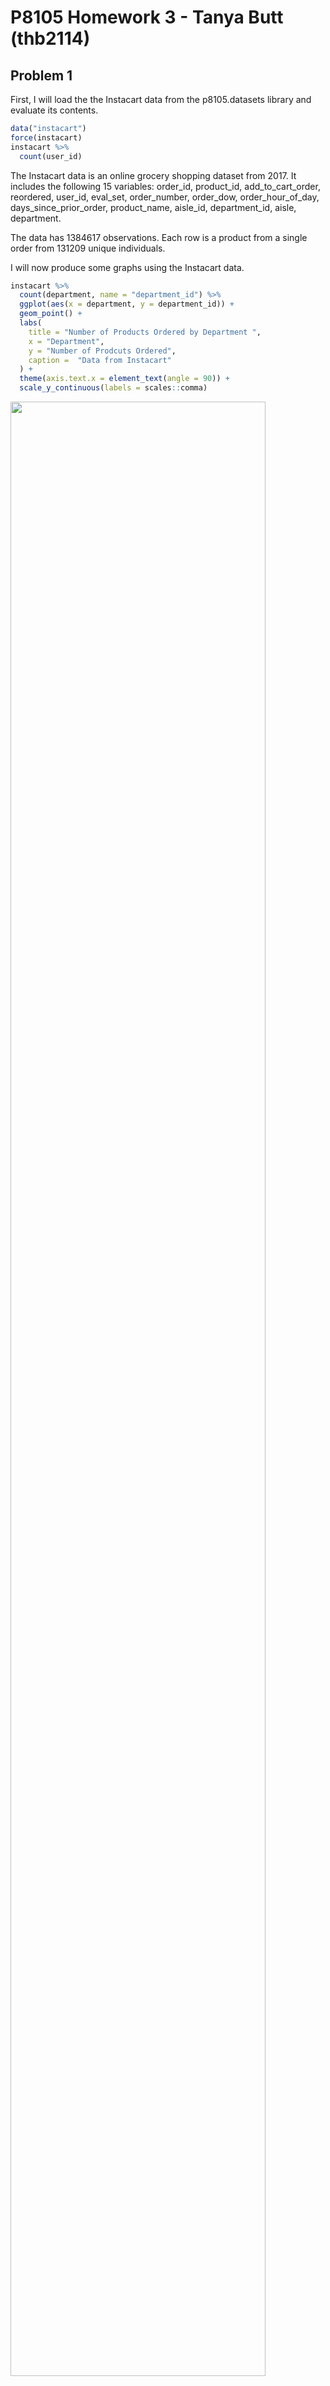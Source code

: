 P8105 Homework 3 - Tanya Butt (thb2114)
================

## Problem 1

First, I will load the the Instacart data from the p8105.datasets
library and evaluate its contents.

``` r
data("instacart")
force(instacart)
instacart %>% 
  count(user_id)
```

The Instacart data is an online grocery shopping dataset from 2017. It
includes the following 15 variables: order\_id, product\_id,
add\_to\_cart\_order, reordered, user\_id, eval\_set, order\_number,
order\_dow, order\_hour\_of\_day, days\_since\_prior\_order,
product\_name, aisle\_id, department\_id, aisle, department.

The data has 1384617 observations. Each row is a product from a single
order from 131209 unique individuals.

I will now produce some graphs using the Instacart data.

``` r
instacart %>% 
  count(department, name = "department_id") %>% 
  ggplot(aes(x = department, y = department_id)) +
  geom_point() +
  labs(
    title = "Number of Products Ordered by Department ",
    x = "Department",
    y = "Number of Prodcuts Ordered",
    caption =  "Data from Instacart"
  ) +
  theme(axis.text.x = element_text(angle = 90)) +
  scale_y_continuous(labels = scales::comma)
```

<img src="hw3_files/figure-gfm/unnamed-chunk-3-1.png" width="90%" />

The departments most frequently ordered from in this dataset set are
“produce” and “dairy eggs”.

``` r
instacart %>% 
  group_by(department, product_name) %>% 
  summarize(n_obs = n()) %>% 
  filter(n_obs > 5000) %>% 
  ggplot(aes(x = product_name, y = n_obs)) +
  geom_bar(stat = "identity", fill = "steelblue") +
  labs(
    title = "Top 10 Products Ordered in the Instacart Dataset",
    x = "Product Name",
    y = "Number of Prodcuts Ordered",
    caption =  "Data from Instacart"
  ) +
  theme(axis.text.x = element_text(angle = 90)) +
  scale_y_continuous(
    breaks = c(0, 5000, 10000, 15000, 20000),
    labels = c("0", "5,000", "10,000", "15,000", "20,000")) +
  scale_x_discrete(labels = function(x) stringr::str_wrap(x, width = 10))
## `summarise()` has grouped output by 'department'. You can override using the `.groups` argument.
```

<img src="hw3_files/figure-gfm/unnamed-chunk-4-1.png" width="90%" />

The top 10 most frequently ordered products in the Instacart dataset are
bags of organic bananas, bananas, large lemons, limes, organic avocados,
organic baby spinach, organic Has avocados, organic raspberries, organic
strawberries, and strawberries.

``` r
n_distinct(pull(instacart, aisle_id))
## [1] 134
instacart %>% 
  count(aisle_id, aisle, sort = TRUE)
## # A tibble: 134 × 3
##    aisle_id aisle                              n
##       <int> <chr>                          <int>
##  1       83 fresh vegetables              150609
##  2       24 fresh fruits                  150473
##  3      123 packaged vegetables fruits     78493
##  4      120 yogurt                         55240
##  5       21 packaged cheese                41699
##  6      115 water seltzer sparkling water  36617
##  7       84 milk                           32644
##  8      107 chips pretzels                 31269
##  9       91 soy lactosefree                26240
## 10      112 bread                          23635
## # … with 124 more rows
```

In the Instacart dataset, the number of aisles are 134 and the aisles
most ordered from are the ‘fresh vegetables’ and ‘fresh fruits’ aisle.

Below is a bar graph of the number of items ordered in aisles with &gt;
10,000 items ordered.

``` r
instacart %>% 
  count(aisle_id, aisle, sort = TRUE) %>% 
  filter(n > 10000) %>% 
  ggplot(aes(x = aisle, y = n)) +
  geom_bar(stat = "identity", fill = "steelblue") +
  labs(
    title = "Number of Products Ordered",
    x = "Aisle Name",
    y = "Number of Prodcuts Ordered",
    caption =  "Data from Instacart"
  ) +
  theme(axis.text.x = element_text(angle = 90, hjust = 1.05, size = 8)) +
  scale_y_continuous(
    breaks = c(0, 10000, 20000, 40000, 60000, 80000, 100000, 120000, 140000,
               160000),
    labels = c("0", "10,000", "20,000", "40,000", "60,000", "80,000", "100,000", 
               "120,000", "140,000", "160,000")) 
```

<img src="hw3_files/figure-gfm/unnamed-chunk-6-1.png" width="90%" />

‘Fresh vegetables’ and ‘fresh fruits’ had the highest number of orders
in this dataset.

Below I will create a table with the three most popular items in each of
the aisles, “baking ingredients”, “dog food care”, and “packaged
vegetable fruits.” I will include the number of times each item is
ordered in the table.

``` r
baking_df = filter(instacart, aisle == "baking ingredients") %>% 
  group_by(aisle, product_name) %>% 
  count(product_name, sort = TRUE) %>% 
  filter(product_name == "Light Brown Sugar" | product_name == "Pure Baking Soda" |
         product_name == "Cane Sugar") 

dogfood_df = filter(instacart, aisle == "dog food care") %>% 
  group_by(aisle, product_name) %>% 
  count(product_name, sort = TRUE) %>% 
  filter(product_name == "Snack Sticks Chicken & Rice Recipe Dog Treats" | 
           product_name == "Organix Chicken & Brown Rice Recipe" | product_name
         == "Small Dog Biscuits")

package_vege_fruit_df = filter(instacart, aisle == "packaged vegetables fruits") %>% 
  group_by(aisle, product_name) %>% 
  count(product_name, sort = TRUE) %>% 
  filter(product_name == "Organic Baby Spinach" | product_name == "Organic Raspberries" |
           product_name == "Organic Blueberries")

package_baking_df = full_join(package_vege_fruit_df, baking_df, by = NULL) 
## Joining, by = c("aisle", "product_name", "n")
baking_dogfood_package_df = full_join(package_baking_df, dogfood_df, by = NULL) %>%
  group_by(aisle) %>% 
  mutate(n, rank = min_rank(desc(n))) %>%
  mutate(product_order_num = paste(product_name,"- number of orders:", n)) 
## Joining, by = c("aisle", "product_name", "n")
table_df = select(baking_dogfood_package_df, rank, product_order_num, aisle) %>% 
  pivot_wider(
    names_from = aisle,
    values_from = product_order_num) %>% 
  rename("Rank" = rank) %>% 
  rename("Packaged Vegetables and Fruits" = `packaged vegetables fruits`) %>% 
  rename("Baking Ingredients" = `baking ingredients`) %>% 
  rename("Dog Food and Care" = `dog food care`) %>% 
   knitr::kable()

table_df
```

| Rank | Packaged Vegetables and Fruits                | Baking Ingredients                        | Dog Food and Care                                                    |
|-----:|:----------------------------------------------|:------------------------------------------|:---------------------------------------------------------------------|
|    1 | Organic Baby Spinach - number of orders: 9784 | Light Brown Sugar - number of orders: 499 | Snack Sticks Chicken & Rice Recipe Dog Treats - number of orders: 30 |
|    2 | Organic Raspberries - number of orders: 5546  | Pure Baking Soda - number of orders: 387  | Organix Chicken & Brown Rice Recipe - number of orders: 28           |
|    3 | Organic Blueberries - number of orders: 4966  | Cane Sugar - number of orders: 336        | Small Dog Biscuits - number of orders: 26                            |

The most ordered items in the “Packaged Vegetables and Fruits”, “Baking
Ingredients”, and “Dog Food and Care” aisles are: organic baby spinach,
light brown sugar, and Snack Sticks Chicken and Rice Recipe Dog Treats.

In the following code, I am creating a table to show the mean hour of
the day at which Pink Lady Apples and Coffee Ice Cream are ordered on
each day of the week.

``` r
PLA_CIC_df = filter(instacart, product_name == "Pink Lady Apples" | product_name
                    == "Coffee Ice Cream") %>% 
  group_by(product_name, order_dow) %>% 
  summarize(mean_order_hour = mean(order_hour_of_day)) %>% 
  rename("Name of Product" = product_name) %>% 
  rename("Mean Order Hour" = mean_order_hour) %>%
  mutate(order_dow = factor(c("0" = "Sunday", "1" = "Monday", "2" = "Tuesday",
                              "3" = "Wednesday", "4" = "Thursday", "5" = "Friday",
                              "6" = "Saturday"))) %>% 
  pivot_wider(
    names_from = "order_dow",
    values_from = "Mean Order Hour"
  ) %>% 
  knitr::kable()
## `summarise()` has grouped output by 'product_name'. You can override using the `.groups` argument.
PLA_CIC_df        
```

| Name of Product  |   Sunday |   Monday |  Tuesday | Wednesday | Thursday |   Friday | Saturday |
|:-----------------|---------:|---------:|---------:|----------:|---------:|---------:|---------:|
| Coffee Ice Cream | 13.77419 | 14.31579 | 15.38095 |  15.31818 | 15.21739 | 12.26316 | 13.83333 |
| Pink Lady Apples | 13.44118 | 11.36000 | 11.70213 |  14.25000 | 11.55172 | 12.78431 | 11.93750 |

Based on the table, it looks like Pink Lady Apples tend to be ordered
earlier in the day compared to Coffee Ice Cream.

## Problem 2

I will load and clean data from the “Behavioral Risk Factors
Surveillance System (BRFSS) for Selected Metropolitan Area Risk Trends
(SMART) for 2002-2010”.

``` r
data("brfss_smart2010")
brfss_smart2010_df = force(brfss_smart2010) %>% 
 janitor::clean_names() %>% 
  rename(state_abbrev = locationabbr) %>%
  rename(state_w_county = locationdesc) %>% 
  rename(response_id = respid) %>% 
  rename(lat_long = geo_location) %>% 
  filter(topic == "Overall Health") %>% 
  filter(response == "Poor" | response == "Fair" | response == "Good" | 
           response == "Very good" | response == "Excellent") %>% 
  mutate(response = forcats::fct_relevel(response, c("Poor", "Fair", "Good",
                                                     "Very good", "Excellent")))
```

I will now show how many states had 7 or more locations in 2002 and
2010.

``` r
brfss_smart2010_df %>% 
  filter(year == 2002) %>% 
  count(state_abbrev, sort = TRUE) %>% 
  filter(n >= 7)
## # A tibble: 36 × 2
##    state_abbrev     n
##    <chr>        <int>
##  1 PA              50
##  2 MA              40
##  3 NJ              40
##  4 CT              35
##  5 FL              35
##  6 NC              35
##  7 MD              30
##  8 NH              25
##  9 NY              25
## 10 UT              25
## # … with 26 more rows
brfss_smart2010_df %>% 
  filter(year == 2010) %>% 
  count(state_abbrev, sort = TRUE) %>% 
  filter(n >= 7)
## # A tibble: 45 × 2
##    state_abbrev     n
##    <chr>        <int>
##  1 FL             205
##  2 NJ              95
##  3 TX              80
##  4 CA              60
##  5 MD              60
##  6 NC              60
##  7 NE              50
##  8 WA              50
##  9 MA              45
## 10 NY              45
## # … with 35 more rows
```

In 2002, there were 36 states with 7 or more locations. In 2010, there
were 45 states with 7 or more locations.

I will now construct a dataset limited to “Excellent” responses,
contains year, state, and a variable that averages the data value across
locations within a state.

I will then make a “spaghetti” plot of the average data value over time
within a state.

``` r
brfss_smart2010_df %>% 
  select(year, state_abbrev, state_w_county, response, data_value) %>% 
  filter(response == "Excellent") %>% 
  group_by(year, state_abbrev) %>% 
  mutate(mean_data_value = mean(data_value)) %>% 
  ggplot(aes(x = year, y = mean_data_value)) +
  geom_line(aes(color = state_abbrev)) +
  theme(legend.text = element_text(size = 8), legend.spacing.x = unit(0.05, 'cm'), 
        legend.position = 'right') +
   xlab("Year") + ylab("Mean Data Value") +
  scale_colour_discrete(name = "State Abbreviation")
## Warning: Removed 65 row(s) containing missing values (geom_path).
```

<img src="hw3_files/figure-gfm/unnamed-chunk-11-1.png" width="90%" />

Overall, it looks like mean data values for all the states included in
the ‘spaghetti’ plot fluctuated between 11.5 and 29.5 from 2002 and
2010.

I will now make a two panel plot showing, for years 2006 and 2010, the
distribution of data values for responses “Poor” to “Excellent” among
locations in NY state.

``` r
ny_2006_2010_df = select(brfss_smart2010_df, year, state_abbrev, state_w_county, 
                         response, data_value) %>% 
  filter(state_abbrev == "NY", year == 2006 | year == 2010)

ggplot(ny_2006_2010_df, aes(x = response, y = data_value, 
                            color = state_w_county)) +
  geom_point() +
  facet_grid(. ~ year) +
  labs(
    title = "2006 and 2010 Data Values for Responses among NY Locations",
    x = "Response Type",
    y = "Data Value",
    caption =  "Data from Instacart") +
  theme(legend.title = element_blank(), legend.text = element_text(size = 7))
```

<img src="hw3_files/figure-gfm/unnamed-chunk-12-1.png" width="90%" />

In 2006 and 2010, the response type “Poor” had the lowest data value and
was from Weschester County. In 2010, the response type “Very good” had
the highest data value and was also from Weschester County. For 2006,
the response type with the highest data value was “Good” and from Queens
County.

## Problem 3

First, I will load and tidy the accelerometer data.

``` r
accel_data_df = read_csv("data/accel_data.csv") %>% 
  janitor::clean_names() %>% 
  mutate(
    day_type = case_when(
      day == "Monday" | day == "Tuesday" | day == "Wednesday" | 
        day == "Thursday" |
        day == "Friday" ~ "weekday",
      day == "Sunday" | day == "Saturday" ~ "weekend",
      TRUE ~ ""))  %>%
  mutate(day = as.factor(day)) %>% 
  pivot_longer(
    activity_1:activity_1440,
    names_to = "activity",
    values_to = "activity_number")
## Rows: 35 Columns: 1443
## ── Column specification ────────────────────────────────────────────────────────
## Delimiter: ","
## chr    (1): day
## dbl (1442): week, day_id, activity.1, activity.2, activity.3, activity.4, ac...
## 
## ℹ Use `spec()` to retrieve the full column specification for this data.
## ℹ Specify the column types or set `show_col_types = FALSE` to quiet this message.
```

I will now create a table focusing on the total activity over the day. I
will create a total activity variable for each day, and then create a
table with these totals.

``` r
accel_data_table = group_by(accel_data_df, day) %>% 
  summarize(total_activity = sum(activity_number)) %>% 
  mutate(total_activity, rank = min_rank(desc(total_activity))) %>% 
  arrange(desc(rank)) %>% 
  select(day,total_activity) %>% 
  rename("Day of the Week" = day) %>% 
  rename("Total Activity" = total_activity) %>% 
  knitr::kable()
  
accel_data_table
```

| Day of the Week | Total Activity |
|:----------------|---------------:|
| Saturday        |        1369237 |
| Tuesday         |        1799238 |
| Monday          |        1858699 |
| Sunday          |        1919213 |
| Thursday        |        2091151 |
| Wednesday       |        2129772 |
| Friday          |        2291711 |

It appears like total activity is lower on the weekends and the earlier
days of the week compared with the later days in the week. Total
activity also appears to peak on Fridays.

I will now make a single panel plot that shows the 24-hour activity time
courses for each day and will use color to indicate day of the week.

``` r
accel_data_plot = group_by(accel_data_df, day) %>% 
 pivot_wider(
   names_from = "activity",
   values_from = "activity_number") %>% 
  mutate('Hour 1' = sum(c_across(activity_1:activity_60)),
         'Hour 2' = sum(c_across(activity_60:activity_120)),
         'Hour 3' = sum(c_across(activity_120:activity_180)),
         'Hour 4' = sum(c_across(activity_180:activity_240)),
         'Hour 5' = sum(c_across(activity_240:activity_300)),
         'Hour 6' = sum(c_across(activity_300:activity_360)),
         'Hour 7' = sum(c_across(activity_360:activity_420)),
         'Hour 8' = sum(c_across(activity_420:activity_480)),
         'Hour 9' = sum(c_across(activity_480:activity_520)),
         'Hour 10' = sum(c_across(activity_520:activity_580)),
         'Hour 11' = sum(c_across(activity_580:activity_640)),
         'Hour 12' = sum(c_across(activity_640:activity_720)),
         'Hour 13' = sum(c_across(activity_720:activity_780)),
         'Hour 14' = sum(c_across(activity_780:activity_840)),
         'Hour 15' = sum(c_across(activity_840:activity_900)),
         'Hour 16' = sum(c_across(activity_900:activity_960)),
         'Hour 17' = sum(c_across(activity_960:activity_1020)),
         'Hour 18' = sum(c_across(activity_1020:activity_1080)),
         'Hour 19' = sum(c_across(activity_1080:activity_1140)),
         'Hour 20' = sum(c_across(activity_1140:activity_1200)),
         'Hour 21' = sum(c_across(activity_1200:activity_1260)),
         'Hour 22' = sum(c_across(activity_1260:activity_1320)),
         'Hour 23' = sum(c_across(activity_1320:activity_1380)),
         'Hour 24' = sum(c_across(activity_1380:activity_1440)),
         ) %>% 
  select(day,'Hour 1':'Hour 24') %>% 
  pivot_longer(
    'Hour 1':'Hour 24',
    names_to = "Hour",
    values_to = "activity_number") %>% 
  mutate(Hour = as.factor(Hour))

ggplot(accel_data_plot, aes(x = Hour, y = activity_number, color = day)) +
  geom_line() +
  geom_point() +
  labs(
    title = "24 Hour Accelerometer Activity By Day of the Week",
    x = "Hour",
    y = "Activity Amount",
    caption =  "Data from the Advanced Cardiac Care Center, 
    Columbia University Medical Center") +
  theme(legend.title = element_blank(), legend.text = element_text(size = 7), 
        axis.text.x = element_text(angle = 90)) +
  scale_y_continuous(
    breaks = c(5000, 25000, 50000, 100000, 200000, 300000),
    labels = c("5,000","25,000", "50,000", "100,000", "200,000", "300,000")) 
```

<img src="hw3_files/figure-gfm/unnamed-chunk-15-1.png" width="90%" />
